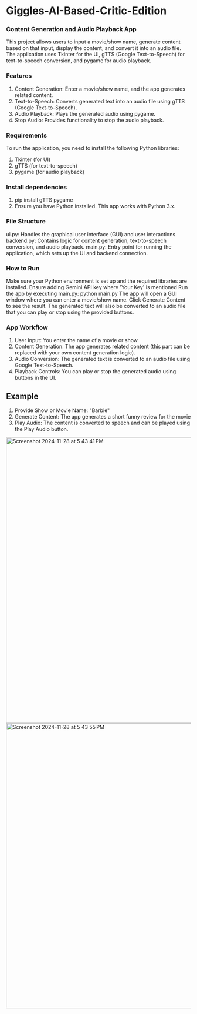 # Giggles-AI-Based-Critic-Edition

### Content Generation and Audio Playback App
This project allows users to input a movie/show name, generate content based on that input, display the content, and convert it into an audio file. The application uses Tkinter for the UI, gTTS (Google Text-to-Speech) for text-to-speech conversion, and pygame for audio playback.

### Features
1. Content Generation: Enter a movie/show name, and the app generates related content.
2. Text-to-Speech: Converts generated text into an audio file using gTTS (Google Text-to-Speech).
3. Audio Playback: Plays the generated audio using pygame.
4. Stop Audio: Provides functionality to stop the audio playback.

### Requirements
To run the application, you need to install the following Python libraries:

1. Tkinter (for UI)
2. gTTS (for text-to-speech)
3. pygame (for audio playback)

### Install dependencies
1. pip install gTTS pygame
2. Ensure you have Python installed. This app works with Python 3.x.

### File Structure
ui.py: Handles the graphical user interface (GUI) and user interactions.
backend.py: Contains logic for content generation, text-to-speech conversion, and audio playback.
main.py: Entry point for running the application, which sets up the UI and backend connection.

### How to Run
Make sure your Python environment is set up and the required libraries are installed.
Ensure adding Gemini API key where 'Your Key' is mentioned
Run the app by executing main.py: python main.py
The app will open a GUI window where you can enter a movie/show name. Click Generate Content to see the result. The generated text will also be converted to an audio file that you can play or stop using the provided buttons.

### App Workflow
1. User Input: You enter the name of a movie or show.
2. Content Generation: The app generates related content (this part can be replaced with your own content generation logic).
3. Audio Conversion: The generated text is converted to an audio file using Google Text-to-Speech.
4. Playback Controls: You can play or stop the generated audio using buttons in the UI.

## Example
1. Provide Show or Movie Name: "Barbie"
2. Generate Content: The app generates a short funny review for the movie
3. Play Audio: The content is converted to speech and can be played using the Play Audio button.
<img width="778" alt="Screenshot 2024-11-28 at 5 43 41 PM" src="https://github.com/user-attachments/assets/6f781f82-2e65-4d4f-9c10-6ce88c87fddc">
<img width="776" alt="Screenshot 2024-11-28 at 5 43 55 PM" src="https://github.com/user-attachments/assets/33bd05a5-0fa5-480e-8839-6cba0e313a03">

   
